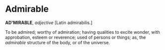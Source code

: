 # Admirable

**AD'MIRABLE**, _adjective_ \[Latin admirabilis.\]

To be admired; worthy of admiration; having qualities to excite wonder, with approbation, esteem or reverence; used of persons or things; as, the _admirable_ structure of the body, or of the universe.
